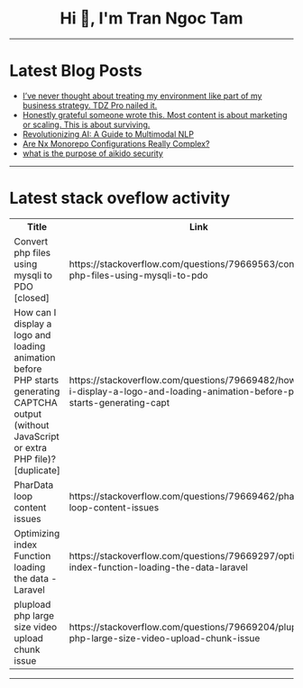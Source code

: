 <h1 align="center">Hi 👋, I'm Tran Ngoc Tam</h1>

---

# Latest Blog Posts 
<!-- BLOG-POST-LIST:START -->
- [I’ve never thought about treating my environment like part of my business strategy. TDZ Pro nailed it.](https://dev.to/colesilverstone/ive-never-thought-about-treating-my-environment-like-part-of-my-business-strategy-tdz-pro-nailed-2e5g)
- [Honestly grateful someone wrote this. Most content is about marketing or scaling. This is about surviving.](https://dev.to/colesilverstone/honestly-grateful-someone-wrote-this-most-content-is-about-marketing-or-scaling-this-is-about-1pfo)
- [Revolutionizing AI: A Guide to Multimodal NLP](https://dev.to/vaib/revolutionizing-ai-a-guide-to-multimodal-nlp-3e7g)
- [Are Nx Monorepo Configurations Really Complex?](https://dev.to/mayallo/are-nx-monorepo-configurations-really-complex-l0l)
- [what is the purpose of aikido security](https://dev.to/imajenasyon/what-is-the-purpose-of-aikido-security-337h)
<!-- BLOG-POST-LIST:END -->

---

# Latest stack oveflow activity
<table>
  <tr><th>Title</th><th>Link</th></tr>
  <!-- STACKOVERFLOW:START --><tr><td>Convert php files using mysqli to PDO [closed]</td><td>https://stackoverflow.com/questions/79669563/convert-php-files-using-mysqli-to-pdo</td></tr><tr><td>How can I display a logo and loading animation before PHP starts generating CAPTCHA output &lpar;without JavaScript or extra PHP file&rpar;? [duplicate]</td><td>https://stackoverflow.com/questions/79669482/how-can-i-display-a-logo-and-loading-animation-before-php-starts-generating-capt</td></tr><tr><td>PharData loop content issues</td><td>https://stackoverflow.com/questions/79669462/phardata-loop-content-issues</td></tr><tr><td>Optimizing index Function loading the data - Laravel</td><td>https://stackoverflow.com/questions/79669297/optimizing-index-function-loading-the-data-laravel</td></tr><tr><td>plupload php large size video upload chunk issue</td><td>https://stackoverflow.com/questions/79669204/plupload-php-large-size-video-upload-chunk-issue</td></tr><!-- STACKOVERFLOW:END -->
</table>

---


